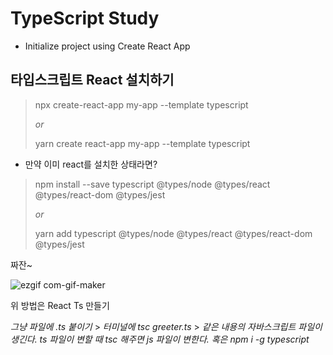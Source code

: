 # TypeScript Study

- Initialize project using Create React App

## 타입스크립트 React 설치하기

> npx create-react-app my-app --template typescript
>
> _or_
>
> yarn create react-app my-app --template typescript

- 만약 이미 react를 설치한 상태라면?

> npm install --save typescript @types/node @types/react @types/react-dom @types/jest
>
> _or_
>
> yarn add typescript @types/node @types/react @types/react-dom @types/jest

짜잔~

![ezgif com-gif-maker](https://user-images.githubusercontent.com/59821075/103869086-2f9a5400-510d-11eb-9816-583aa8b77691.gif)

위 방법은 React Ts 만들기

_그냥 파일에 .ts 붙이기_ > _터미널에 tsc greeter.ts_ > _같은 내용의 자바스크립트 파일이 생긴다. ts 파일이 변할 때 tsc 해주면 js 파일이 변한다._
_혹은 npm i -g typescript_

